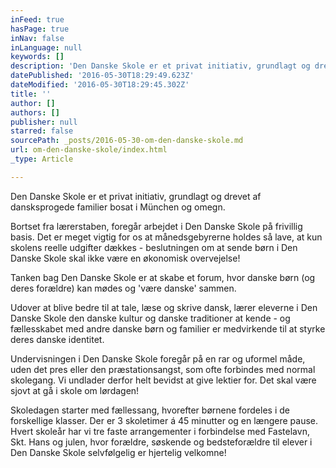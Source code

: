 ```yaml
---
inFeed: true
hasPage: true
inNav: false
inLanguage: null
keywords: []
description: 'Den Danske Skole er et privat initiativ, grundlagt og drevet af dansksprogede familier bosat i München og omegn. '
datePublished: '2016-05-30T18:29:49.623Z'
dateModified: '2016-05-30T18:29:45.302Z'
title: ''
author: []
authors: []
publisher: null
starred: false
sourcePath: _posts/2016-05-30-om-den-danske-skole.md
url: om-den-danske-skole/index.html
_type: Article

---
```

Den Danske Skole er et privat initiativ, grundlagt og drevet af dansksprogede familier bosat i München og omegn. 

Bortset fra lærerstaben, foregår arbejdet i Den Danske Skole på frivillig basis. Det er meget vigtig for os at månedsgebyrerne holdes så lave, at kun skolens reelle udgifter dækkes - beslutningen om at sende børn i Den Danske Skole skal ikke være en økonomisk overvejelse! 

Tanken bag Den Danske Skole er at skabe et forum, hvor danske børn (og deres forældre) kan mødes og 'være danske' sammen. 

Udover at blive bedre til at tale, læse og skrive dansk, lærer eleverne i Den Danske Skole den danske kultur og danske traditioner at kende - og fællesskabet med andre danske børn og familier er medvirkende til at styrke deres danske identitet. 

Undervisningen i Den Danske Skole foregår på en rar og uformel måde, uden det pres eller den præstationsangst, som ofte forbindes med normal skolegang. Vi undlader derfor helt bevidst at give lektier for. Det skal være sjovt at gå i skole om lørdagen! 

Skoledagen starter med fællessang, hvorefter børnene fordeles i de forskellige klasser. Der er 3 skoletimer á 45 minutter og en længere pause. Hvert skoleår har vi tre faste arrangementer i forbindelse med Fastelavn, Skt. Hans og julen, hvor forældre, søskende og bedsteforældre til elever i Den Danske Skole selvfølgelig er hjertelig velkomne!
